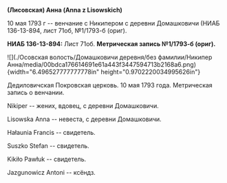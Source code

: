 **(Лисовская) Анна (Anna z Lisowskich)**

10 мая 1793 г -- венчание с Никипером с деревни Домашковичи (НИАБ
136-13-894, лист 71об, №1/1793-б (ориг).

**НИАБ 136-13-894:** Лист 71об. **Метрическая запись №1/1793-б (ориг).**

![](./Осовская волость/Домашковичи деревня/без фамилии/Никипер Анна/media/00bdca176614691e61a443f3447594713b2168a6.png){width="6.496527777777778in"
height="0.9702220034995626in"}

Дедиловичская Покровская церковь. 10 мая 1793 года. Метрическая запись о
венчании.

Nikiper -- жених, вдовец, с деревни Домашковичи.

Lisowska Anna -- невеста, с деревни Домашковичи.

Hałaunia Francis -- свидетель.

Suszko Stefan -- свидетель.

Kikiło Pawłuk -- свидетель.

Jazgunowicz Antoni -- ксёндз.
